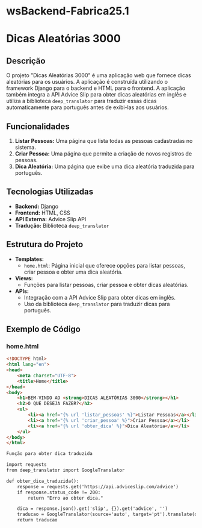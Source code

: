 # wsBackend-Fabrica25.1

# Dicas Aleatórias 3000

## Descrição
O projeto "Dicas Aleatórias 3000" é uma aplicação web que fornece dicas aleatórias para os usuários. A aplicação é construída utilizando o framework Django para o backend e HTML para o frontend. A aplicação também integra a API Advice Slip para obter dicas aleatórias em inglês e utiliza a biblioteca `deep_translator` para traduzir essas dicas automaticamente para português antes de exibi-las aos usuários.

## Funcionalidades
1. **Listar Pessoas:** Uma página que lista todas as pessoas cadastradas no sistema.
2. **Criar Pessoa:** Uma página que permite a criação de novos registros de pessoas.
3. **Dica Aleatória:** Uma página que exibe uma dica aleatória traduzida para português.

## Tecnologias Utilizadas
- **Backend:** Django
- **Frontend:** HTML, CSS
- **API Externa:** Advice Slip API
- **Tradução:** Biblioteca `deep_translator`

## Estrutura do Projeto
- **Templates:**
  - `home.html`: Página inicial que oferece opções para listar pessoas, criar pessoa e obter uma dica aleatória.
- **Views:**
  - Funções para listar pessoas, criar pessoa e obter dicas aleatórias.
- **APIs:**
  - Integração com a API Advice Slip para obter dicas em inglês.
  - Uso da biblioteca `deep_translator` para traduzir dicas para português.

## Exemplo de Código
### home.html
```html
<!DOCTYPE html>
<html lang="en">
<head>
    <meta charset="UTF-8">
    <title>Home</title>
</head>
<body>
    <h1>BEM-VINDO AO <strong>DICAS ALEATÓRIAS 3000</strong></h1>
    <h2>O QUE DESEJA FAZER?</h2>
    <ul>
        <li><a href="{% url 'listar_pessoas' %}">Listar Pessoas</a></li>
        <li><a href="{% url 'criar_pessoa' %}">Criar Pessoa</a></li>
        <li><a href="{% url 'obter_dica' %}">Dica Aleatória</a></li>
    </ul>
</body>
</html>

Função para obter dica traduzida

import requests
from deep_translator import GoogleTranslator

def obter_dica_traduzida():
    response = requests.get('https://api.adviceslip.com/advice')
    if response.status_code != 200:
        return "Erro ao obter dica."

    dica = response.json().get('slip', {}).get('advice', '')
    traducao = GoogleTranslator(source='auto', target='pt').translate(dica)
    return traducao